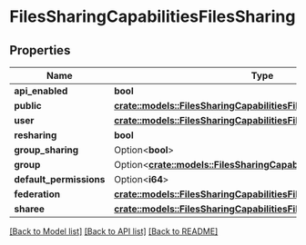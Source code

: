 # FilesSharingCapabilitiesFilesSharing

## Properties

Name | Type | Description | Notes
------------ | ------------- | ------------- | -------------
**api_enabled** | **bool** |  | 
**public** | [**crate::models::FilesSharingCapabilitiesFilesSharingPublic**](FilesSharingCapabilities_files_sharing_public.md) |  | 
**user** | [**crate::models::FilesSharingCapabilitiesFilesSharingUser**](FilesSharingCapabilities_files_sharing_user.md) |  | 
**resharing** | **bool** |  | 
**group_sharing** | Option<**bool**> |  | [optional]
**group** | Option<[**crate::models::FilesSharingCapabilitiesFilesSharingGroup**](FilesSharingCapabilities_files_sharing_group.md)> |  | [optional]
**default_permissions** | Option<**i64**> |  | [optional]
**federation** | [**crate::models::FilesSharingCapabilitiesFilesSharingFederation**](FilesSharingCapabilities_files_sharing_federation.md) |  | 
**sharee** | [**crate::models::FilesSharingCapabilitiesFilesSharingSharee**](FilesSharingCapabilities_files_sharing_sharee.md) |  | 

[[Back to Model list]](../README.md#documentation-for-models) [[Back to API list]](../README.md#documentation-for-api-endpoints) [[Back to README]](../README.md)



